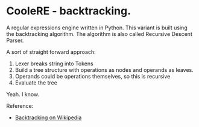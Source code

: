 # CooleRE - backtracking.

A regular expressions engine written in Python.
This variant is built using the backtracking algorithm.
The algorithm is also called Recursive Descent Parser.

A sort of straight forward approach:
1. Lexer breaks string into Tokens
1. Build a tree structure with operations as nodes and operands as leaves.
  1. Operands could be operations themselves, so this is recursive
1. Evaluate the tree 

Yeah. I know.

Reference:
* [Backtracking on Wikipedia](https://en.wikipedia.org/wiki/Backtracking)

